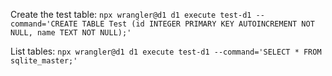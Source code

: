 Create the test table: `npx wrangler@d1 d1 execute test-d1 --command='CREATE TABLE Test (id INTEGER PRIMARY KEY AUTOINCREMENT NOT NULL, name TEXT NOT NULL);'`

List tables: `npx wrangler@d1 d1 execute test-d1 --command='SELECT * FROM sqlite_master;'`
